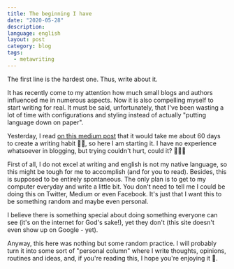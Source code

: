 ```yaml
---
title: The beginning I have
date: "2020-05-28"
description:
language: english
layout: post
category: blog
tags:
  - metawriting
---
```


The first line is the hardest one. Thus, write about it.

It has recently come to my attention how much small blogs and authors influenced me in numerous aspects. Now it is also compelling myself to start writing for real. It must be said, unfortunately, that I've been wasting a lot of time with configurations and styling instead of actually "putting language down on paper".

Yesterday, I read [on this medium post](https://medium.com/better-marketing/i-will-teach-you-how-to-make-your-first-10-000-from-writing-51e7830185c8) that it would take me about 60 days to create a writing habit ✍🏻, so here I am starting it. I have no experience whatsoever in blogging, but trying couldn't hurt, could it? 🤷🏼‍♂️

First of all, I do not excel at writing and english is not my native language, so this might be tough for me to accomplish (and for you to read). Besides, this is supposed to be entirely spontaneous. The only plan is to get to my computer everyday and write a little bit. You don't need to tell me I could be doing this on Twitter, Medium or even Facebook. It's just that I want this to be something random and maybe even personal.

I believe there is something special about doing something everyone can see (it's on the internet for God's sake!), yet they don't (this site doesn't even show up on Google - yet).

Anyway, this here was nothing but some random practice. I will probably turn it into some sort of "personal column" where I write thoughts, opinions, routines and ideas, and, if you're reading this, I hope you're enjoying it 🤩.
